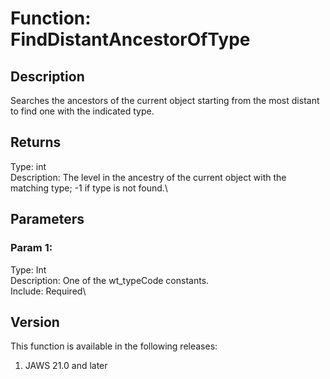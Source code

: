 # Function: FindDistantAncestorOfType

## Description

Searches the ancestors of the current object starting from the most
distant to find one with the indicated type.

## Returns

Type: int\
Description: The level in the ancestry of the current object with the
matching type; -1 if type is not found.\

## Parameters

### Param 1:

Type: Int\
Description: One of the wt_typeCode constants.\
Include: Required\

## Version

This function is available in the following releases:

1.  JAWS 21.0 and later
